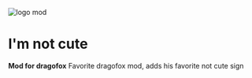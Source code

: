 ![logo mod](https://media.discordapp.net/attachments/617626417718624276/884817263331512401/icon.png)
# I'm not cute
**Mod for dragofox**
Favorite dragofox mod, adds his favorite not cute sign
